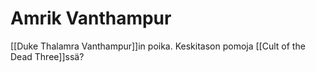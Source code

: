 # Amrik Vanthampur
[[Duke Thalamra Vanthampur]]in poika. Keskitason pomoja [[Cult of the Dead Three]]ssä?